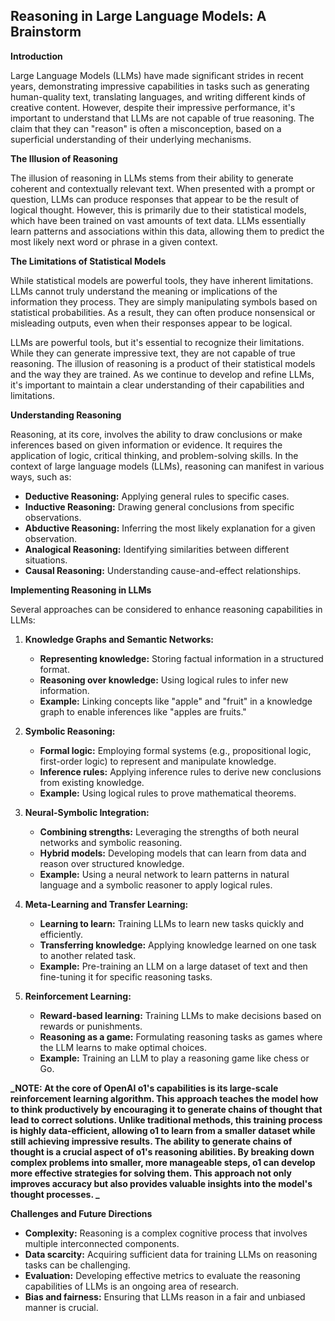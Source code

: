 ## Reasoning in Large Language Models: A Brainstorm

**Introduction**

Large Language Models (LLMs) have made significant strides in recent years, demonstrating impressive capabilities in tasks such as generating human-quality text, translating languages, and writing different kinds of creative content. However, despite their impressive performance, it's important to understand that LLMs are not capable of true reasoning. The claim that they can "reason" is often a misconception, based on a superficial understanding of their underlying mechanisms.

**The Illusion of Reasoning**

The illusion of reasoning in LLMs stems from their ability to generate coherent and contextually relevant text. When presented with a prompt or question, LLMs can produce responses that appear to be the result of logical thought. However, this is primarily due to their statistical models, which have been trained on vast amounts of text data. LLMs essentially learn patterns and associations within this data, allowing them to predict the most likely next word or phrase in a given context.

**The Limitations of Statistical Models**

While statistical models are powerful tools, they have inherent limitations. LLMs cannot truly understand the meaning or implications of the information they process. They are simply manipulating symbols based on statistical probabilities. As a result, they can often produce nonsensical or misleading outputs, even when their responses appear to be logical.

LLMs are powerful tools, but it's essential to recognize their limitations. While they can generate impressive text, they are not capable of true reasoning. The illusion of reasoning is a product of their statistical models and the way they are trained. As we continue to develop and refine LLMs, it's important to maintain a clear understanding of their capabilities and limitations.


**Understanding Reasoning**

Reasoning, at its core, involves the ability to draw conclusions or make inferences based on given information or evidence. It requires the application of logic, critical thinking, and problem-solving skills. In the context of large language models (LLMs), reasoning can manifest in various ways, such as:

* **Deductive Reasoning:** Applying general rules to specific cases.
* **Inductive Reasoning:** Drawing general conclusions from specific observations.
* **Abductive Reasoning:** Inferring the most likely explanation for a given observation.
* **Analogical Reasoning:** Identifying similarities between different situations.
* **Causal Reasoning:** Understanding cause-and-effect relationships.

**Implementing Reasoning in LLMs**

Several approaches can be considered to enhance reasoning capabilities in LLMs:

1. **Knowledge Graphs and Semantic Networks:**
   * **Representing knowledge:** Storing factual information in a structured format.
   * **Reasoning over knowledge:** Using logical rules to infer new information.
   * **Example:** Linking concepts like "apple" and "fruit" in a knowledge graph to enable inferences like "apples are fruits."

2. **Symbolic Reasoning:**
   * **Formal logic:** Employing formal systems (e.g., propositional logic, first-order logic) to represent and manipulate knowledge.
   * **Inference rules:** Applying inference rules to derive new conclusions from existing knowledge.
   * **Example:** Using logical rules to prove mathematical theorems.

3. **Neural-Symbolic Integration:**
   * **Combining strengths:** Leveraging the strengths of both neural networks and symbolic reasoning.
   * **Hybrid models:** Developing models that can learn from data and reason over structured knowledge.
   * **Example:** Using a neural network to learn patterns in natural language and a symbolic reasoner to apply logical rules.

4. **Meta-Learning and Transfer Learning:**
   * **Learning to learn:** Training LLMs to learn new tasks quickly and efficiently.
   * **Transferring knowledge:** Applying knowledge learned on one task to another related task.
   * **Example:** Pre-training an LLM on a large dataset of text and then fine-tuning it for specific reasoning tasks.

5. **Reinforcement Learning:**
   * **Reward-based learning:** Training LLMs to make decisions based on rewards or punishments.
   * **Reasoning as a game:** Formulating reasoning tasks as games where the LLM learns to make optimal choices.
   * **Example:** Training an LLM to play a reasoning game like chess or Go.

**_NOTE: At the core of OpenAI o1's capabilities is its large-scale reinforcement learning algorithm. This approach teaches the model how to think productively by encouraging it to generate chains of thought that lead to correct solutions. Unlike traditional methods, this training process is highly data-efficient, allowing o1 to learn from a smaller dataset while still achieving impressive results. The ability to generate chains of thought is a crucial aspect of o1's reasoning abilities. By breaking down complex problems into smaller, more manageable steps, o1 can develop more effective strategies for solving them. This approach not only improves accuracy but also provides valuable insights into the model's thought processes. _**

**Challenges and Future Directions**

* **Complexity:** Reasoning is a complex cognitive process that involves multiple interconnected components.
* **Data scarcity:** Acquiring sufficient data for training LLMs on reasoning tasks can be challenging.
* **Evaluation:** Developing effective metrics to evaluate the reasoning capabilities of LLMs is an ongoing area of research.
* **Bias and fairness:** Ensuring that LLMs reason in a fair and unbiased manner is crucial.
